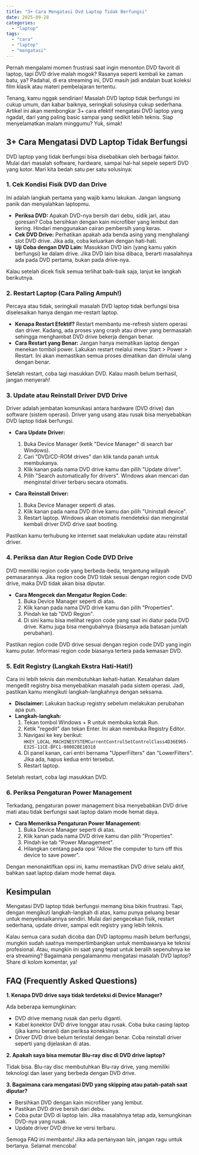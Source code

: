 ```yaml
---
title: "3+ Cara Mengatasi Dvd Laptop Tidak Berfungsi"
date: 2025-09-28
categories: 
  - "laptop"
tags: 
  - "cara"
  - "laptop"
  - "mengatasi"
---
```


Pernah mengalami momen frustrasi saat ingin menonton DVD favorit di laptop, tapi DVD drive malah mogok? Rasanya seperti kembali ke zaman batu, ya? Padahal, di era streaming ini, DVD masih jadi andalan buat koleksi film klasik atau materi pembelajaran tertentu.

Tenang, kamu nggak sendirian! Masalah DVD laptop tidak berfungsi ini cukup umum, dan kabar baiknya, seringkali solusinya cukup sederhana. Artikel ini akan membongkar 3+ cara efektif mengatasi DVD laptop yang ngadat, dari yang paling basic sampai yang sedikit lebih teknis. Siap menyelamatkan malam minggumu? Yuk, simak!

## 3+ Cara Mengatasi DVD Laptop Tidak Berfungsi

DVD laptop yang tidak berfungsi bisa disebabkan oleh berbagai faktor. Mulai dari masalah software, hardware, sampai hal-hal sepele seperti DVD yang kotor. Mari kita bedah satu per satu solusinya:

### 1\. Cek Kondisi Fisik DVD dan Drive

Ini adalah langkah pertama yang wajib kamu lakukan. Jangan langsung panik dan menyalahkan laptopmu.

- **Periksa DVD:** Apakah DVD-nya bersih dari debu, sidik jari, atau goresan? Coba bersihkan dengan kain microfiber yang lembut dan kering. Hindari menggunakan cairan pembersih yang keras.
- **Cek DVD Drive:** Perhatikan apakah ada benda asing yang menghalangi slot DVD drive. Jika ada, coba keluarkan dengan hati-hati.
- **Uji Coba dengan DVD Lain:** Masukkan DVD lain (yang kamu yakin berfungsi) ke dalam drive. Jika DVD lain bisa dibaca, berarti masalahnya ada pada DVD pertama, bukan pada drive-nya.

Kalau setelah dicek fisik semua terlihat baik-baik saja, lanjut ke langkah berikutnya.

### 2\. Restart Laptop (Cara Paling Ampuh!)

Percaya atau tidak, seringkali masalah DVD laptop tidak berfungsi bisa diselesaikan hanya dengan me-restart laptop.

- **Kenapa Restart Efektif?** Restart membantu me-refresh sistem operasi dan driver. Kadang, ada proses yang crash atau driver yang bermasalah sehingga menghambat DVD drive bekerja dengan benar.
- **Cara Restart yang Benar:** Jangan hanya mematikan laptop dengan menekan tombol power. Lakukan restart melalui menu Start > Power > Restart. Ini akan memastikan semua proses dimatikan dan dimulai ulang dengan benar.

Setelah restart, coba lagi masukkan DVD. Kalau masih belum berhasil, jangan menyerah!

### 3\. Update atau Reinstall Driver DVD Drive

Driver adalah jembatan komunikasi antara hardware (DVD drive) dan software (sistem operasi). Driver yang usang atau rusak bisa menyebabkan DVD laptop tidak berfungsi.

- **Cara Update Driver:**
    
    1. Buka Device Manager (ketik "Device Manager" di search bar Windows).
    2. Cari "DVD/CD-ROM drives" dan klik tanda panah untuk membukanya.
    3. Klik kanan pada nama DVD drive kamu dan pilih "Update driver".
    4. Pilih "Search automatically for drivers". Windows akan mencari dan menginstal driver terbaru secara otomatis.
- **Cara Reinstall Driver:**
    
    1. Buka Device Manager seperti di atas.
    2. Klik kanan pada nama DVD drive kamu dan pilih "Uninstall device".
    3. Restart laptop. Windows akan otomatis mendeteksi dan menginstal kembali driver DVD drive saat booting.

Pastikan kamu terhubung ke internet saat melakukan update atau reinstall driver.

### 4\. Periksa dan Atur Region Code DVD Drive

DVD memiliki region code yang berbeda-beda, tergantung wilayah pemasarannya. Jika region code DVD tidak sesuai dengan region code DVD drive, maka DVD tidak akan bisa diputar.

- **Cara Mengecek dan Mengatur Region Code:**
    1. Buka Device Manager seperti di atas.
    2. Klik kanan pada nama DVD drive kamu dan pilih "Properties".
    3. Pindah ke tab "DVD Region".
    4. Di sini kamu bisa melihat region code yang saat ini diatur pada DVD drive. Kamu juga bisa mengubahnya (biasanya ada batasan jumlah perubahan).

Pastikan region code DVD drive sesuai dengan region code DVD yang ingin kamu putar. Informasi region code biasanya tertera pada kemasan DVD.

### 5\. Edit Registry (Langkah Ekstra Hati-Hati!)

Cara ini lebih teknis dan membutuhkan kehati-hatian. Kesalahan dalam mengedit registry bisa menyebabkan masalah pada sistem operasi. Jadi, pastikan kamu mengikuti langkah-langkahnya dengan seksama.

- **Disclaimer:** Lakukan backup registry sebelum melakukan perubahan apa pun.
- **Langkah-langkah:**
    1. Tekan tombol Windows + R untuk membuka kotak Run.
    2. Ketik "regedit" dan tekan Enter. Ini akan membuka Registry Editor.
    3. Navigasi ke key berikut: `HKEY_LOCAL_MACHINESYSTEMCurrentControlSetControlClass4D36E965-E325-11CE-BFC1-08002BE10318`
    4. Di panel kanan, cari entri bernama "UpperFilters" dan "LowerFilters". Jika ada, hapus kedua entri tersebut.
    5. Restart laptop.

Setelah restart, coba lagi masukkan DVD.

### 6\. Periksa Pengaturan Power Management

Terkadang, pengaturan power management bisa menyebabkan DVD drive mati atau tidak berfungsi saat laptop dalam mode hemat daya.

- **Cara Memeriksa Pengaturan Power Management:**
    1. Buka Device Manager seperti di atas.
    2. Klik kanan pada nama DVD drive kamu dan pilih "Properties".
    3. Pindah ke tab "Power Management".
    4. Hilangkan centang pada opsi "Allow the computer to turn off this device to save power".

Dengan menonaktifkan opsi ini, kamu memastikan DVD drive selalu aktif, bahkan saat laptop dalam mode hemat daya.

## Kesimpulan

Mengatasi DVD laptop tidak berfungsi memang bisa bikin frustrasi. Tapi, dengan mengikuti langkah-langkah di atas, kamu punya peluang besar untuk menyelesaikannya sendiri. Mulai dari pengecekan fisik, restart sederhana, update driver, sampai edit registry yang lebih teknis.

Kalau semua cara sudah dicoba dan DVD laptopmu masih belum berfungsi, mungkin sudah saatnya mempertimbangkan untuk membawanya ke teknisi profesional. Atau, mungkin ini saat yang tepat untuk beralih sepenuhnya ke era streaming? Bagaimana pengalamanmu mengatasi masalah DVD laptop? Share di kolom komentar, ya!

## FAQ (Frequently Asked Questions)

**1\. Kenapa DVD drive saya tidak terdeteksi di Device Manager?**

Ada beberapa kemungkinan:

- DVD drive memang rusak dan perlu diganti.
- Kabel konektor DVD drive longgar atau rusak. Coba buka casing laptop (jika kamu berani) dan periksa koneksinya.
- Driver DVD drive belum terinstal dengan benar. Coba reinstall driver seperti yang dijelaskan di atas.

**2\. Apakah saya bisa memutar Blu-ray disc di DVD drive laptop?**

Tidak bisa. Blu-ray disc membutuhkan Blu-ray drive, yang memiliki teknologi dan laser yang berbeda dengan DVD drive.

**3\. Bagaimana cara mengatasi DVD yang skipping atau patah-patah saat diputar?**

- Bersihkan DVD dengan kain microfiber yang lembut.
- Pastikan DVD drive bersih dari debu.
- Coba putar DVD di laptop lain. Jika masalahnya tetap ada, kemungkinan DVD-nya yang rusak.
- Update driver DVD drive ke versi terbaru.

Semoga FAQ ini membantu! Jika ada pertanyaan lain, jangan ragu untuk bertanya. Selamat mencoba!
